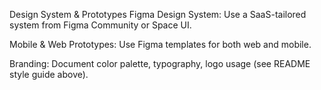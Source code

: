 Design System & Prototypes
Figma Design System: Use a SaaS-tailored system from Figma Community or Space UI.

Mobile & Web Prototypes: Use Figma templates for both web and mobile.

Branding: Document color palette, typography, logo usage (see README style guide above).